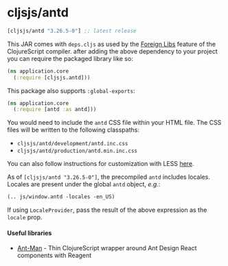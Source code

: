 # cljsjs/antd

[](dependency)
```clojure
[cljsjs/antd "3.26.5-0"] ;; latest release
```
[](/dependency)

This JAR comes with `deps.cljs` as used by the [Foreign Libs][flibs] feature
of the ClojureScript compiler. after adding the above dependency to your project
you can require the packaged library like so:

```clojure
(ns application.core
  (:require [cljsjs.antd]))
```

This package also supports `:global-exports`:

```clojure
(ns application.core
  (:require [antd :as antd]))
```

You would need to include the `antd` CSS file within your HTML file. The CSS files will be written to the following classpaths:

* `cljsjs/antd/development/antd.inc.css`
* `cljsjs/antd/production/antd.min.inc.css`

You can also follow instructions for customization with LESS [here](https://ant.design/docs/react/customize-theme).

As of `[cljsjs/antd "3.26.5-0"]`, the precompiled `antd` includes locales.
Locales are present under the global `antd` object, *e.g.*:

```clojure
(.. js/window.antd -locales -en_US)
```

If using `LocaleProvider`, pass the result of the above expression as the
`locale` prop.

[flibs]: https://clojurescript.org/reference/packaging-foreign-deps


#### Useful libraries

* [Ant-Man](https://github.com/hypaer/ant-man) - Thin ClojureScript wrapper around Ant Design React components with Reagent
